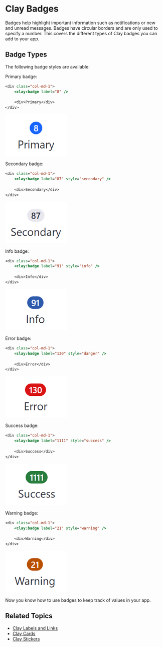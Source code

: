 # Clay Badges

Badges help highlight important information such as notifications or new and unread messages. Badges have circular borders and are only used to specify a number. This covers the different types of Clay badges you can add to your app.

## Badge Types

The following badge styles are available:

Primary badge:

```jsp
<div class="col-md-1">
    <clay:badge label="8" />

    <div>Primary</div>
</div>
```

![A primary badge is bright blue, commanding attention like the primary button of a form.](./clay-badges/images/01.png)

Secondary badge:

```jsp
<div class="col-md-1">
    <clay:badge label="87" style="secondary" />

    <div>Secondary</div>
</div>
```

![A secondary badge is light-grey and draws less focus than a primary button.](./clay-badges/images/02.png)

Info badge:

```jsp
<div class="col-md-1">
    <clay:badge label="91" style="info" />

    <div>Info</div>
</div>
```

![A info badge is dark blue and meant for numbers related to general information.](./clay-badges/images/03.png)

Error badge:

```jsp
<div class="col-md-1">
    <clay:badge label="130" style="danger" />

    <div>Error</div>
</div>
```

![An error badge displays numbers related to an error.](./clay-badges/images/04.png)

Success badge:

```jsp
<div class="col-md-1">
    <clay:badge label="1111" style="success" />

    <div>Success</div>
</div>
```

![A success badge displays numbers related to a successful action.](./clay-badges/images/05.png)

Warning badge:

```jsp
<div class="col-md-1">
    <clay:badge label="21" style="warning" />

    <div>Warning</div>
</div>
```

![A warning badge displays numbers related to warnings that should be addressed.](./clay-badges/images/06.png)

Now you know how to use badges to keep track of values in your app.

## Related Topics

* [Clay Labels and Links](./clay-links-and-labels.md)
* [Clay Cards](./clay-cards.md)
* [Clay Stickers](./clay-stickers.md)